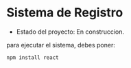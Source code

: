 <h1>Sistema de Registro</h1>

- Estado del proyecto: En construccion.

para ejecutar el sistema, debes poner:

```npm install react```
